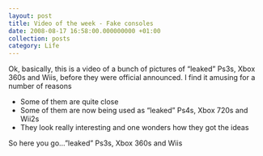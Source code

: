 ```yaml
---
layout: post
title: Video of the week - Fake consoles
date: 2008-08-17 16:58:00.000000000 +01:00
collection: posts
category: Life
---
```


Ok, basically, this is a video of a bunch of pictures of “leaked” Ps3s, Xbox 360s and Wiis, before they were official announced. I find it amusing for a number of reasons

- Some of them are quite close
- Some of them are now being used as “leaked” Ps4s, Xbox 720s and Wii2s
- They look really interesting and one wonders how they got the ideas

So here you go…”leaked” Ps3s, Xbox 360s and Wiis
